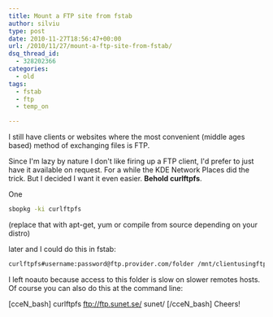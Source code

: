 ```yaml
---
title: Mount a FTP site from fstab
author: silviu
type: post
date: 2010-11-27T18:56:47+00:00
url: /2010/11/27/mount-a-ftp-site-from-fstab/
dsq_thread_id:
  - 328202366
categories:
  - old
tags:
  - fstab
  - ftp
  - temp_on

---
```

I still have clients or websites where the most convenient (middle ages based) method of exchanging files is FTP.

Since I'm lazy by nature I don't like firing up a FTP client, I'd prefer to just have it available on request. For a while the KDE Network Places did the trick. But I decided I want it even easier. **Behold curlftpfs**.

One
```bash
sbopkg -ki curlftpfs
```
(replace that with apt-get, yum or compile from source depending on your distro)

later and I could do this in fstab:

```bash
curlftpfs#username:password@ftp.provider.com/folder /mnt/clientusingftp fuse rw,allow_other,noauto,user 0 0
```
I left noauto because access to this folder is slow on slower remotes hosts. Of course you can also do this at the command line:

[cceN_bash]
curlftpfs ftp://ftp.sunet.se/ sunet/
[/cceN_bash]
Cheers!